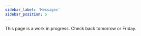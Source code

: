 ```yaml
---
sidebar_label: 'Messages'
sidebar_position: 5
---
```


This page is a work in progress. Check back tomorrow or Friday.

<!-- # Message - built-in SSE

Messages are an implementation of the Server-Sent-Events (SSE) concept used by socket.io and SignalR except built into Estate as a first-class concept. Messages are an efficient way to send data from the cloud (“Server”) to any number of clients without the clients polling a service.

## Writing & Sending

Writing, sending, and consuming messages is easy. To write a Message simply extend the Message abstract base class. Unlike the two other base classes, Messages _do not_ have a primaryKey (see below.). Then at runtime, from inside a service method call create an instance of your new Message using the new operator. Then pass that object to `system.sendMessage(...)`. Any properties you define/set on the Message object will be transported to all clients that have registered to receive messages of that class type. Note, presently Messages cannot be fired directly from clients.

## Short lived, never saved

The Message constructor does not take a primaryKey because Messages do not have datastores- their object instances are _transient_. Meaning, they are to be created, fired, and handled by clients but never saved or persisted. Think of a message instance as a notification that contains all relevant metadata about what happened to cause the message to be sent.

## Message properties provide context

Along with all standard JS/TS types (Map, Set, Array, bool, string, etc..), Data and Service instances can be Message properties so you’re free to include all the relevant context when you send message instances. For example, a `UserAdded` message may include a property `user` that has an instance of the `User` (Data) that was added.

## Receiving messages on clients

This diagram illustrates a message being sent from a service instance and handled by client code.  

Clients must subscribe to receive messages. To subscribe a client must pass three arguments:

* A source Data or Service (in the above example, `this` is the current instance of MyService)
* The type of the message (`MyMessage` above)
* A function taking a single argument that will be called with the message instance when a message is recieved

After a client subscribes and until the client unsubscribes (or shuts down), it will receive messages
every time `system.sendMessage(...)` is called with the same source and message type. -->
